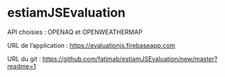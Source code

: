 # estiamJSEvaluation
API choisies :
OPENAQ et OPENWEATHERMAP

URL de l’application : 
https://evaluationjs.firebaseapp.com

URL du git : 
https://github.com/fatimab/estiamJSEvaluation/new/master?readme=1
